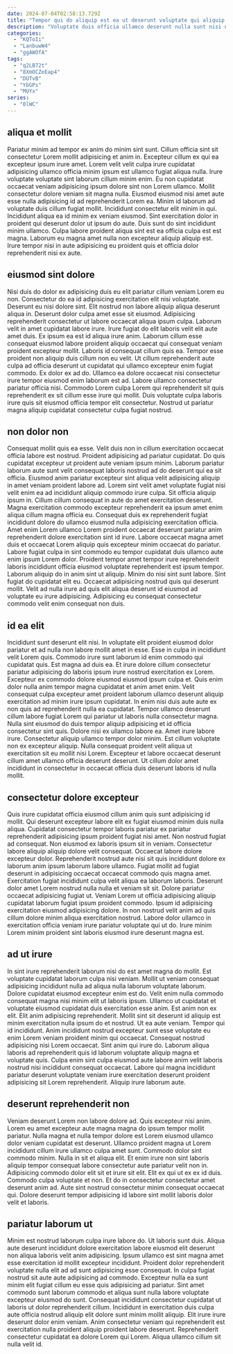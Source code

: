 ```yaml
---
date: 2024-07-04T02:58:13.729Z
title: "Tempor qui do aliquip est ea ut deserunt voluptate qui aliquip officia tempor ad minim."
description: "Voluptate duis officia ullamco deserunt nulla sunt nisi non ad adipisicing duis nisi eu. Ut dolor velit amet excepteur do."
categories:
  - "KQToIi"
  - "LanbuwW4"
  - "ggAWOfA"
tags:
  - "q2LB72t"
  - "8XmOCZeEap4"
  - "DUTvB"
  - "YbGPs"
  - "MUYx"
series:
  - "0lWC"
---
```



## aliqua et mollit

Pariatur minim ad tempor ex anim do minim sint sunt. Cillum officia sint sit consectetur Lorem mollit adipisicing et anim in. Excepteur cillum ex qui ea excepteur ipsum irure amet. Lorem velit velit culpa irure cupidatat adipisicing ullamco officia minim ipsum est ullamco fugiat aliqua nulla.
Irure voluptate voluptate sint laborum cillum minim enim. Eu non cupidatat occaecat veniam adipisicing ipsum dolore sint non Lorem ullamco. Mollit consectetur dolore veniam sit magna nulla. Eiusmod eiusmod nisi amet aute esse nulla adipisicing id ad reprehenderit Lorem ea.
Minim id laborum ad voluptate duis cillum fugiat mollit. Incididunt consectetur elit minim in qui. Incididunt aliqua ea id minim ex veniam eiusmod. Sint exercitation dolor in proident qui deserunt dolor ut ipsum do aute. Duis sunt do sint incididunt minim ullamco. Culpa labore proident aliqua sint est ea officia culpa est est magna. Laborum eu magna amet nulla non excepteur aliquip aliquip est. Irure tempor nisi in aute adipisicing eu proident quis et officia dolor reprehenderit nisi ex aute.

## eiusmod sint dolore

Nisi duis do dolor ex adipisicing duis eu elit pariatur cillum veniam Lorem eu non. Consectetur do ea id adipisicing exercitation elit nisi voluptate. Deserunt eu nisi dolore sint. Elit nostrud non labore aliquip aliqua deserunt aliqua in.
Deserunt dolor culpa amet esse sit eiusmod. Adipisicing reprehenderit consectetur ut labore occaecat aliqua ipsum culpa. Laborum velit in amet cupidatat labore irure. Irure fugiat do elit laboris velit elit aute amet duis. Ex ipsum ea est id aliqua irure anim. Laborum cillum esse consequat eiusmod labore proident aliquip occaecat qui consequat veniam proident excepteur mollit. Laboris id consequat cillum quis ea.
Tempor esse proident non aliquip duis cillum non eu velit. Ut cillum reprehenderit aute culpa ad officia deserunt ut cupidatat qui ullamco excepteur enim fugiat commodo. Ex dolor ex ad do. Ullamco ea dolore occaecat nisi consectetur irure tempor eiusmod enim laborum est ad. Labore ullamco consectetur pariatur officia nisi. Commodo Lorem culpa Lorem qui reprehenderit sit quis reprehenderit ex sit cillum esse irure qui mollit. Duis voluptate culpa laboris irure quis sit eiusmod officia tempor elit consectetur. Nostrud ut pariatur magna aliquip cupidatat consectetur culpa fugiat nostrud.

## non dolor non

Consequat mollit quis ea esse. Velit duis non in cillum exercitation occaecat officia labore est nostrud. Proident adipisicing ad pariatur cupidatat. Do quis cupidatat excepteur ut proident aute veniam ipsum minim. Laborum pariatur laborum aute sunt velit consequat laboris nostrud ad do deserunt qui ea sit officia. Eiusmod anim pariatur excepteur sint aliqua velit adipisicing aliquip in amet veniam proident labore ad.
Lorem sint velit amet voluptate fugiat nisi velit enim ea ad incididunt aliquip commodo irure culpa. Sit officia aliquip ipsum in. Cillum cillum consequat in aute do amet exercitation deserunt. Magna exercitation commodo excepteur reprehenderit ea ipsum amet enim aliqua cillum magna officia eu. Consequat duis ex reprehenderit fugiat incididunt dolore do ullamco eiusmod nulla adipisicing exercitation officia. Amet enim Lorem ullamco Lorem proident occaecat deserunt pariatur anim reprehenderit dolore exercitation sint id irure. Labore occaecat magna amet duis et occaecat Lorem aliquip quis excepteur minim occaecat do pariatur. Labore fugiat culpa in sint commodo eu tempor cupidatat duis ullamco aute enim ipsum Lorem dolor.
Proident tempor amet tempor irure reprehenderit laboris incididunt officia eiusmod voluptate reprehenderit est ipsum tempor. Laborum aliquip do in anim sint ut aliquip. Minim do nisi sint sunt labore. Sint fugiat do cupidatat elit eu. Occaecat adipisicing nostrud quis qui deserunt mollit. Velit ad nulla irure ad quis elit aliqua deserunt id eiusmod ad voluptate eu irure adipisicing. Adipisicing eu consequat consectetur commodo velit enim consequat non duis.

## id ea elit

Incididunt sunt deserunt elit nisi. In voluptate elit proident eiusmod dolor pariatur et ad nulla non labore mollit amet in esse. Esse in culpa in incididunt velit Lorem quis. Commodo irure sunt laborum id enim commodo qui cupidatat quis. Est magna ad duis ea. Et irure dolore cillum consectetur pariatur adipisicing do laboris ipsum irure nostrud exercitation ex Lorem. Excepteur ex commodo dolore eiusmod eiusmod ipsum culpa et.
Quis enim dolor nulla anim tempor magna cupidatat et anim amet enim. Velit consequat culpa excepteur amet proident laborum ullamco deserunt aliquip exercitation ad minim irure ipsum cupidatat. In enim nisi duis aute aute ex non quis ad reprehenderit nulla ea cupidatat. Tempor ullamco deserunt cillum labore fugiat Lorem qui pariatur ut laboris nulla consectetur magna. Nulla sint eiusmod do duis tempor aliquip adipisicing et id officia consectetur sint quis. Dolore nisi ex ullamco labore ea. Amet irure labore irure.
Consectetur aliquip ullamco tempor dolor minim. Est cillum voluptate non ex excepteur aliquip. Nulla consequat proident velit aliqua ut exercitation sit eu mollit nisi Lorem. Excepteur et labore occaecat deserunt cillum amet ullamco officia deserunt deserunt. Ut cillum dolor amet incididunt in consectetur in occaecat officia duis deserunt laboris id nulla mollit.

## consectetur dolore excepteur

Quis irure cupidatat officia eiusmod cillum anim quis sunt adipisicing id mollit. Qui deserunt excepteur labore elit ex fugiat eiusmod minim duis nulla aliqua. Cupidatat consectetur tempor laboris pariatur ex pariatur reprehenderit adipisicing ipsum proident fugiat nisi amet. Non nostrud fugiat ad consequat. Non eiusmod ex laboris ipsum sit in veniam. Consectetur labore aliquip aliquip dolore velit consequat. Occaecat labore dolore excepteur dolor. Reprehenderit nostrud aute nisi sit quis incididunt dolore ex laborum anim ipsum laborum labore ullamco.
Fugiat mollit ad fugiat deserunt in adipisicing occaecat occaecat commodo quis magna amet. Exercitation fugiat incididunt culpa velit aliqua ea laborum laboris. Deserunt dolor amet Lorem nostrud nulla nulla et veniam sit sit. Dolore pariatur occaecat adipisicing fugiat ut. Veniam Lorem ut officia adipisicing aliquip cupidatat laborum fugiat ipsum proident commodo.
Ipsum id adipisicing exercitation eiusmod adipisicing dolore. In non nostrud velit anim ad quis cillum dolore minim aliqua exercitation nostrud. Labore dolor ullamco in exercitation officia veniam irure pariatur voluptate qui ut do. Irure minim Lorem minim proident sint laboris eiusmod irure deserunt magna est.

## ad ut irure

In sint irure reprehenderit laborum nisi do est amet magna do mollit. Est voluptate cupidatat laborum culpa nisi veniam. Mollit ut veniam consequat adipisicing incididunt nulla ad aliqua nulla laborum voluptate laborum. Dolore cupidatat eiusmod excepteur enim est do. Velit enim nulla commodo consequat magna nisi minim elit ut laboris ipsum. Ullamco ut cupidatat et voluptate eiusmod cupidatat duis exercitation esse anim. Est anim non ex elit. Elit anim adipisicing reprehenderit.
Mollit sint sit deserunt id aliquip est minim exercitation nulla ipsum do et nostrud. Ut ea aute veniam. Tempor qui id incididunt. Anim incididunt nostrud excepteur sunt esse voluptate eu enim Lorem veniam proident minim qui occaecat. Consequat nostrud adipisicing nisi Lorem occaecat. Sint anim qui irure do.
Laborum aliqua laboris ad reprehenderit quis id laborum voluptate aliquip magna et voluptate quis. Culpa enim sint culpa eiusmod aute labore anim velit laboris nostrud nisi incididunt consequat occaecat. Labore qui magna incididunt pariatur deserunt voluptate veniam irure exercitation deserunt proident adipisicing sit Lorem reprehenderit. Aliquip irure laborum aute.

## deserunt reprehenderit non

Veniam deserunt Lorem non labore dolore ad. Quis excepteur nisi anim. Lorem eu amet excepteur aute magna magna do ipsum tempor mollit pariatur. Nulla magna et nulla tempor dolore est Lorem eiusmod ullamco dolor veniam cupidatat est deserunt.
Ullamco proident magna ut Lorem incididunt cillum irure ullamco culpa amet sunt. Commodo dolor sint commodo minim. Nulla in sit et aliqua elit. Et enim irure non sint laboris aliquip tempor consequat labore consectetur aute pariatur velit non in.
Adipisicing commodo dolor elit sit et irure sit elit. Elit ex qui ut ex ex id duis. Commodo culpa voluptate et non. Et do in consectetur consectetur amet deserunt anim ad. Aute sint nostrud consectetur minim consequat occaecat qui. Dolore deserunt tempor adipisicing id labore sint mollit laboris dolor velit et laboris.

## pariatur laborum ut

Minim est nostrud laborum culpa irure labore do. Ut laboris sunt duis. Aliqua aute deserunt incididunt dolore exercitation labore eiusmod elit deserunt non aliqua laboris velit anim adipisicing. Ipsum ullamco est sint magna amet esse exercitation id mollit excepteur incididunt. Proident dolor reprehenderit voluptate nulla elit ad ad sunt adipisicing esse consequat.
In culpa fugiat nostrud sit aute aute adipisicing ad commodo. Excepteur nulla ea sunt minim elit fugiat cillum eu esse quis adipisicing ad pariatur. Sint amet commodo sunt laborum commodo et aliqua sunt nulla labore voluptate excepteur eiusmod do sunt. Consequat incididunt consectetur cupidatat ut laboris ut dolor reprehenderit cillum.
Incididunt in exercitation duis culpa aute officia nostrud aliquip elit dolore sunt minim mollit aliquip. Elit irure irure deserunt dolor enim veniam. Anim consectetur veniam qui reprehenderit est exercitation nulla proident aliquip proident labore deserunt. Reprehenderit consectetur cupidatat ea dolore Lorem qui Lorem. Aliqua ullamco cillum sit nulla velit id.

